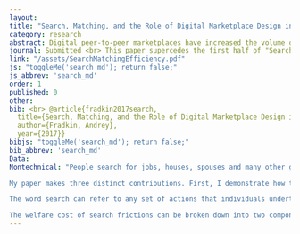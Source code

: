 ```yaml
---
layout:
title: "Search, Matching, and the Role of Digital Marketplace Design in Enabling Trade: Evidence from Airbnb"
category: research
abstract: Digital peer-to-peer marketplaces have increased the volume of trade in underutilized assets. I use the setting of Airbnb to investigate trans- action costs in these markets and the role of search engine design in reducing these costs. I show that this market is characterized by many options, heterogeneity in preferences, and uncertain availability. Consequently, search is limited, time-consuming, and sometimes results in failed transaction attempts due to rejections of searchers by hosts. I show that without a search engine that tracks availability and allows for filtering, searches with accepted inquiries would fall by 68% and rejections would increase by 140%.
journal: Submitted <br> This paper supercedes the first half of "Search Frictions and the Design of Online Marketplaces".
link: "/assets/SearchMatchingEfficiency.pdf"
js: "toggleMe('search_md'); return false;"
js_abbrev: 'search_md'
order: 1
published: 0
other: 
bib: <br> @article{fradkin2017search,
  title={Search, Matching, and the Role of Digital Marketplace Design in Enabling Trade&#58; Evidence from Airbnb},
  author={Fradkin, Andrey},
  year={2017}}
bibjs: "toggleMe('search_md'); return false;"
bib_abbrev: 'search_md'
Data: 
Nontechnical: "People search for jobs, houses, spouses and many other goods. Theory tells us that markets where search is important can work very differently than standard competitive marketplaces. However, it has been difficult to test theories of search in practice because search behavior is typically unobserved. I use a novel dataset of over a million search spells in an online marketplace to study search frictions.

My paper makes three distinct contributions. First, I demonstrate how to use detailed data on communication and transactions in marketplaces in order to quantify the welfare cost of search frictions. Second, I apply my methodology to Airbnb, a large and growing online marketplace for accommodations. Lastly, I study how a market designer can create a set of policies to improve market outcomes.

The word search can refer to any set of actions that individuals undertake in order to acquire more information. Some common types of search include asking friends for advice, browsing the internet, submitting applications and talking to potential partners. In this paper I will focus on just one step in the search process: that of sending contacts and talking to potential partners. 

The welfare cost of search frictions can be broken down into two components. The first is that search itself takes up valuable time and effort. The second is that the lack of perfect information about all options creates suboptimal matches in the marketplace. In turn, the degree to which matches are suboptimal depends on how intensively people search, the information already available to searchers, the amount of congestion in the marketplace and the realized quality of potential partners in the market. The cause of suboptimal matches is critical because it determines what policies should be undertaken to improve market outcomes."
---
```


